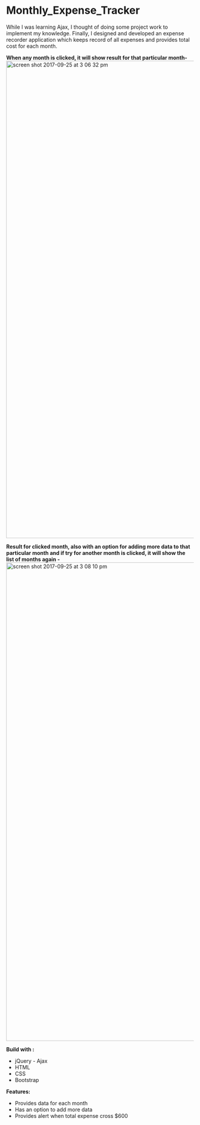 # Monthly_Expense_Tracker
While I was learning Ajax, I thought of doing some project work to implement my knowledge. Finally, I designed and developed an expense recorder application which keeps record of all expenses and provides total cost for each month. 

**When any month is clicked, it will show result for that particular month-**
<img width="1277" alt="screen shot 2017-09-25 at 3 06 32 pm" src="https://user-images.githubusercontent.com/31779751/30833304-3ebef04c-a203-11e7-88be-97325d19d86d.png">

**Result for clicked month, also with an option for adding more data to that particular month and if try for another month is clicked, it will show the list of months again -**
<img width="1280" alt="screen shot 2017-09-25 at 3 08 10 pm" src="https://user-images.githubusercontent.com/31779751/30833371-759ca05a-a203-11e7-9000-4ef6f592e39f.png">

**Build with :**
- jQuery - Ajax
- HTML
- CSS
- Bootstrap

**Features:**
- Provides data for each month
- Has an option to add more data
- Provides alert when total expense cross $600





